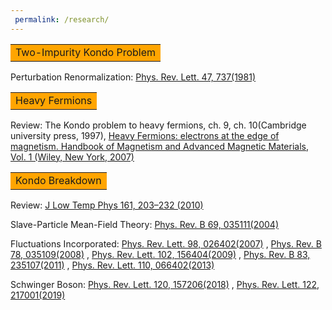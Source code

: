 ```yaml
---
 permalink: /research/
---
```


<table><tr><td bgcolor=orange> Two-Impurity Kondo Problem </td></tr></table>

Perturbation Renormalization: [Phys. Rev. Lett. 47, 737(1981)](https://doi.org/10.1103/PhysRevLett.47.737)


<table><tr><td bgcolor=orange>Heavy Fermions</td></tr></table>

Review: The Kondo problem to heavy fermions, ch. 9, ch. 10(Cambridge university press, 1997), [Heavy Fermions: electrons at the edge of
magnetism. Handbook of Magnetism and Advanced Magnetic Materials, Vol. 1 (Wiley, New York, 2007)](https://www.physics.rutgers.edu/~coleman/682A/electrons_on_the_brink.pdf)


<table><tr><td bgcolor=orange>Kondo Breakdown </td></tr></table>

Review: [J Low Temp Phys 161, 203–232 (2010)](https://doi.org/10.1007/s10909-010-0206-3)

Slave-Particle Mean-Field Theory: [Phys. Rev. B 69, 035111(2004)](https://doi.org/10.1103/PhysRevB.69.035111)

Fluctuations Incorporated: [Phys. Rev. Lett. 98, 026402(2007)](https://doi.org/10.1103/PhysRevLett.98.026402)
, [Phys. Rev. B 78, 035109(2008)](https://doi.org/10.1103/PhysRevB.78.035109)
, [Phys. Rev. Lett. 102, 156404(2009)](https://doi.org/10.1103/PhysRevLett.102.156404)
, [Phys. Rev. B 83, 235107(2011)](https://doi.org/10.1103/PhysRevB.83.235107)
, [Phys. Rev. Lett. 110, 066402(2013)](https://doi.org/10.1103/PhysRevLett.110.066402)

Schwinger Boson: [Phys. Rev. Lett. 120, 157206(2018)](https://doi.org/10.1103/PhysRevLett.120.157206)
, [Phys. Rev. Lett. 122, 217001(2019)](https://doi.org/10.1103/PhysRevLett.122.217001)


